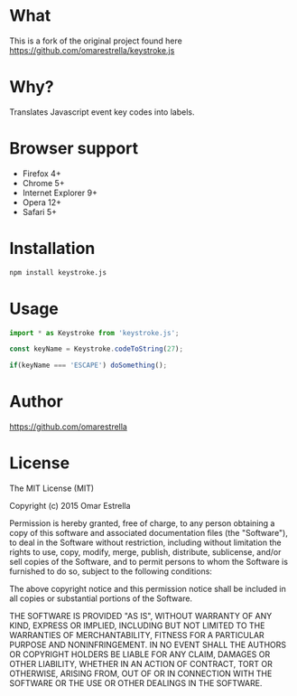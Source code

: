 # What

This is a fork of the original project found here https://github.com/omarestrella/keystroke.js <br>

# Why?

Translates Javascript event key codes into labels.

# Browser support

 - Firefox 4+
 - Chrome 5+
 - Internet Explorer 9+
 - Opera 12+
 - Safari 5+
 
# Installation

```bash
npm install keystroke.js
```

# Usage

```jsx harmony
import * as Keystroke from 'keystroke.js';

const keyName = Keystroke.codeToString(27);

if(keyName === 'ESCAPE') doSomething();
```

# Author

https://github.com/omarestrella

# License

The MIT License (MIT)

Copyright (c) 2015 Omar Estrella

Permission is hereby granted, free of charge, to any person obtaining a copy
of this software and associated documentation files (the "Software"), to deal
in the Software without restriction, including without limitation the rights
to use, copy, modify, merge, publish, distribute, sublicense, and/or sell
copies of the Software, and to permit persons to whom the Software is
furnished to do so, subject to the following conditions:

The above copyright notice and this permission notice shall be included in
all copies or substantial portions of the Software.

THE SOFTWARE IS PROVIDED "AS IS", WITHOUT WARRANTY OF ANY KIND, EXPRESS OR
IMPLIED, INCLUDING BUT NOT LIMITED TO THE WARRANTIES OF MERCHANTABILITY,
FITNESS FOR A PARTICULAR PURPOSE AND NONINFRINGEMENT. IN NO EVENT SHALL THE
AUTHORS OR COPYRIGHT HOLDERS BE LIABLE FOR ANY CLAIM, DAMAGES OR OTHER
LIABILITY, WHETHER IN AN ACTION OF CONTRACT, TORT OR OTHERWISE, ARISING FROM,
OUT OF OR IN CONNECTION WITH THE SOFTWARE OR THE USE OR OTHER DEALINGS IN
THE SOFTWARE.

